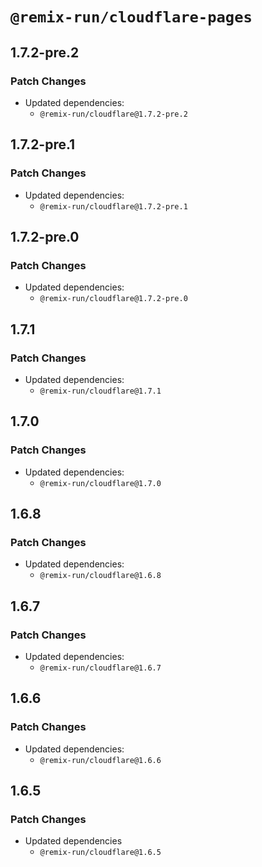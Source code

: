 # `@remix-run/cloudflare-pages`

## 1.7.2-pre.2

### Patch Changes

- Updated dependencies:
  - `@remix-run/cloudflare@1.7.2-pre.2`

## 1.7.2-pre.1

### Patch Changes

- Updated dependencies:
  - `@remix-run/cloudflare@1.7.2-pre.1`

## 1.7.2-pre.0

### Patch Changes

- Updated dependencies:
  - `@remix-run/cloudflare@1.7.2-pre.0`

## 1.7.1

### Patch Changes

- Updated dependencies:
  - `@remix-run/cloudflare@1.7.1`

## 1.7.0

### Patch Changes

- Updated dependencies:
  - `@remix-run/cloudflare@1.7.0`

## 1.6.8

### Patch Changes

- Updated dependencies:
  - `@remix-run/cloudflare@1.6.8`

## 1.6.7

### Patch Changes

- Updated dependencies:
  - `@remix-run/cloudflare@1.6.7`

## 1.6.6

### Patch Changes

- Updated dependencies:
  - `@remix-run/cloudflare@1.6.6`

## 1.6.5

### Patch Changes

- Updated dependencies
  - `@remix-run/cloudflare@1.6.5`
